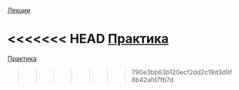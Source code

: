 [Лекции](https://drive.google.com/drive/folders/1wfTonu1Z_DD7izQ9sMP7369LuaihWl5)

<<<<<<< HEAD
[Практика](https://drive.google.com/drive/folders/1Aq4E_vmv7o4K_jduoV69icJP88PyicT8)
=======
[Практика](https://drive.google.com/drive/folders/1Aq4E_vmv7o4K_jduoV69icJP88PyicT8)
>>>>>>> 790e3bb63b120ecf2dd2c19d3d9f8b42afd7fb7d
